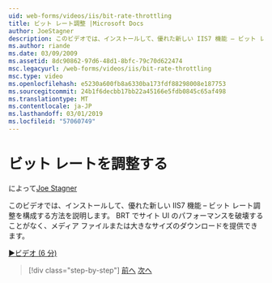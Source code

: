```yaml
---
uid: web-forms/videos/iis/bit-rate-throttling
title: ビット レート調整 |Microsoft Docs
author: JoeStagner
description: このビデオでは、インストールして、優れた新しい IIS7 機能 – ビット レート調整を構成する方法を説明します。 BRT とメディア ファイルやビッグ ダウンロードせずを提供することができます.
ms.author: riande
ms.date: 03/09/2009
ms.assetid: 8dc90862-97d6-48d1-8bfc-79c70d622474
msc.legacyurl: /web-forms/videos/iis/bit-rate-throttling
msc.type: video
ms.openlocfilehash: e5230a600fb8a6330ba173fdf88298008e187753
ms.sourcegitcommit: 24b1f6decbb17bb22a45166e5fdb0845c65af498
ms.translationtype: MT
ms.contentlocale: ja-JP
ms.lasthandoff: 03/01/2019
ms.locfileid: "57060749"
---
```

<a name="bit-rate-throttling"></a>ビット レートを調整する
====================
によって[Joe Stagner](https://github.com/JoeStagner)

このビデオでは、インストールして、優れた新しい IIS7 機能 – ビット レート調整を構成する方法を説明します。 BRT でサイト UI のパフォーマンスを破壊することがなく、メディア ファイルまたは大きなサイズのダウンロードを提供できます。

[&#9654;ビデオ (6 分)](https://channel9.msdn.com/Blogs/ASP-NET-Site-Videos/bit-rate-throttling)

> [!div class="step-by-step"]
> [前へ](installing-ftp7.md)
> [次へ](iis7-playlists.md)
